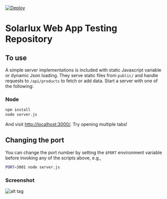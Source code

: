 [![Deploy](https://www.herokucdn.com/deploy/button.png)](https://heroku.com/deploy)

# Solarlux Web App Testing Repository 

## To use

A simple server implementations is included with static Javascript variable or dynamic Json loading. They serve static files from `public/` and handle requests to `/api/products` to fetch or add data. Start a server with one of the following:

### Node

```sh
npm install
node server.js
```
And visit <http://localhost:3000/>. Try opening multiple tabs!
 
## Changing the port

You can change the port number by setting the `$PORT` environment variable before invoking any of the scripts above, e.g.,

```sh
PORT=3001 node server.js
```
### Screenshot
![alt tag](https://raw.githubusercontent.com/slx-dev/react-testing/master/screenshot.png)
